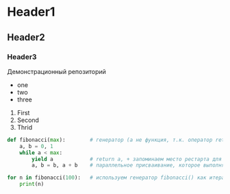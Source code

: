 # Header1
## Header2 
### Header3
Демонстрационный репозиторий 
- one 
- two
- three 

1. First 
2. Second 
3. Thrid 


```python
def fibonacci(max):        # генератор (а не функция, т.к. оператор return заменён на yield)
    a, b = 0, 1
    while a < max:
        yield a            # return a, + запоминаем место рестарта для следующего вызова
        a, b = b, a + b    # параллельное присваивание, которое выполняется одновременно и параллельно

for n in fibonacci(100):   # используем генератор fibonacci() как итератор
    print(n) 
```

